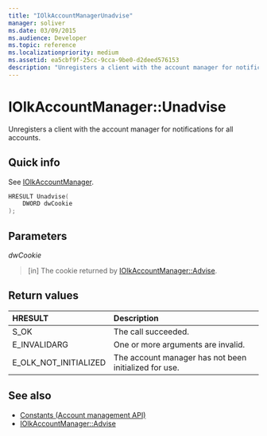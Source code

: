 ```yaml
---
title: "IOlkAccountManagerUnadvise"
manager: soliver
ms.date: 03/09/2015
ms.audience: Developer
ms.topic: reference
ms.localizationpriority: medium
ms.assetid: ea5cbf9f-25cc-9cca-9be0-d2deed576153
description: "Unregisters a client with the account manager for notifications for all accounts."
---
```


# IOlkAccountManager::Unadvise

Unregisters a client with the account manager for notifications for all accounts. 
  
## Quick info

See [IOlkAccountManager](iolkaccountmanager.md).
  
```cpp
HRESULT Unadvise(
    DWORD dwCookie
);

```

## Parameters

_dwCookie_
  
> [in] The cookie returned by [IOlkAccountManager::Advise](iolkaccountmanager-advise.md).
    
## Return values

|**HRESULT**|**Description**|
|:-----|:-----|
|S_OK  <br/> |The call succeeded.  <br/> |
|E_INVALIDARG  <br/> |One or more arguments are invalid.  <br/> |
|E_OLK_NOT_INITIALIZED  <br/> |The account manager has not been initialized for use.  <br/> |
   
## See also

- [Constants (Account management API)](constants-account-management-api.md)  
- [IOlkAccountManager::Advise](iolkaccountmanager-advise.md)

